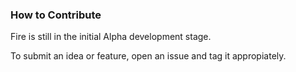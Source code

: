 ### How to Contribute

Fire is still in the initial Alpha development stage.

To submit an idea or feature, open an issue and tag it appropiately. 
